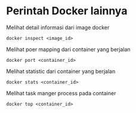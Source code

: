 # Perintah Docker lainnya

Melihat detail informasi dari image docker

```
docker inspect <image_id>
```

Melihat poer mapping dari container yang berjalan

```
docker port <container_id>
```

Melihat statistic dari container yang berjalan

```
docker stats <container_id>
```

Melihat task manger process pada container

```
docker top <container_id>
```